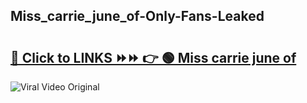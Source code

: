 
 ## Miss_carrie_june_of-Only-Fans-Leaked

# <h2><a href="https://clipsfans.com/Miss_carrie_june_of&ref=git">🔗 Click to LINKS ⏩⏩ 👉 🟢 Miss carrie june of </a></h2>

<a href="https://clipsfans.com/Miss_carrie_june_of&ref=git" rel="nofollow" data-target="animated-image.originalLink"><img src="https://i.ibb.co.com/xMMVF88/686577567.gif" alt="Viral Video Original" style="max-width: 100%; display: inline-block;" data-target="animated-image.originalImage"></a>
